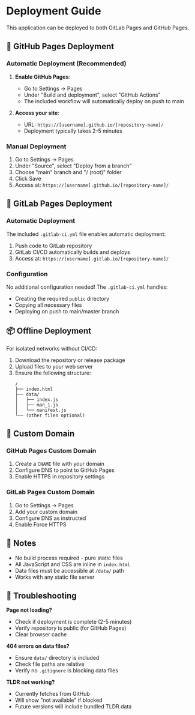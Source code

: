 # Deployment Guide

This application can be deployed to both GitLab Pages and GitHub Pages.

## 🚀 GitHub Pages Deployment

### Automatic Deployment (Recommended)

1. **Enable GitHub Pages**:
   - Go to Settings → Pages
   - Under "Build and deployment", select "GitHub Actions"
   - The included workflow will automatically deploy on push to main

2. **Access your site**:
   - URL: `https://[username].github.io/[repository-name]/`
   - Deployment typically takes 2-5 minutes

### Manual Deployment

1. Go to Settings → Pages
2. Under "Source", select "Deploy from a branch"
3. Choose "main" branch and "/ (root)" folder
4. Click Save
5. Access at: `https://[username].github.io/[repository-name]/`

## 🦊 GitLab Pages Deployment

### Automatic Deployment

The included `.gitlab-ci.yml` file enables automatic deployment:

1. Push code to GitLab repository
2. GitLab CI/CD automatically builds and deploys
3. Access at: `https://[username].gitlab.io/[repository-name]/`

### Configuration

No additional configuration needed! The `.gitlab-ci.yml` handles:
- Creating the required `public` directory
- Copying all necessary files
- Deploying on push to main/master branch

## 📦 Offline Deployment

For isolated networks without CI/CD:

1. Download the repository or release package
2. Upload files to your web server
3. Ensure the following structure:
   ```
   /
   ├── index.html
   ├── data/
   │   ├── index.js
   │   ├── man_1.js
   │   └── manifest.js
   └── (other files optional)
   ```

## 🔧 Custom Domain

### GitHub Pages Custom Domain
1. Create a `CNAME` file with your domain
2. Configure DNS to point to GitHub Pages
3. Enable HTTPS in repository settings

### GitLab Pages Custom Domain
1. Go to Settings → Pages
2. Add your custom domain
3. Configure DNS as instructed
4. Enable Force HTTPS

## 📝 Notes

- No build process required - pure static files
- All JavaScript and CSS are inline in `index.html`
- Data files must be accessible at `/data/` path
- Works with any static file server

## 🐛 Troubleshooting

**Page not loading?**
- Check if deployment is complete (2-5 minutes)
- Verify repository is public (for GitHub Pages)
- Clear browser cache

**404 errors on data files?**
- Ensure `data/` directory is included
- Check file paths are relative
- Verify no `.gitignore` is blocking data files

**TLDR not working?**
- Currently fetches from GitHub
- Will show "not available" if blocked
- Future versions will include bundled TLDR data